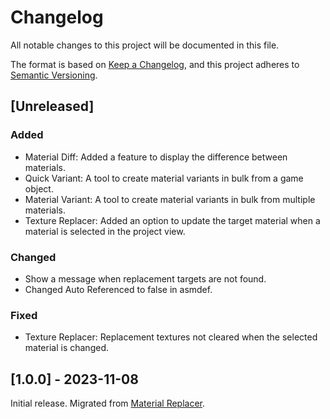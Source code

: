 # Changelog
All notable changes to this project will be documented in this file.

The format is based on [Keep a Changelog](https://keepachangelog.com/en/1.0.0/),
and this project adheres to [Semantic Versioning](https://semver.org/spec/v2.0.0.html).

## [Unreleased]

### Added

- Material Diff: Added a feature to display the difference between materials.
- Quick Variant: A tool to create material variants in bulk from a game object.
- Material Variant: A tool to create material variants in bulk from multiple materials.
- Texture Replacer: Added an option to update the target material when a material is selected in the project view.

### Changed

- Show a message when replacement targets are not found.
- Changed Auto Referenced to false in asmdef.

### Fixed

- Texture Replacer: Replacement textures not cleared when the selected material is changed.

## [1.0.0] - 2023-11-08

Initial release. Migrated from [Material Replacer](https://github.com/kurotu/MaterialReplacer).
